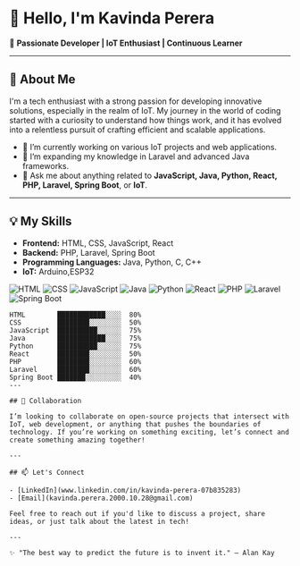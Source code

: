 # 👋 Hello, I'm Kavinda Perera

🚀 **Passionate Developer | IoT Enthusiast | Continuous Learner**

---

## 🌟 About Me

I'm a tech enthusiast with a strong passion for developing innovative solutions, especially in the realm of IoT. My journey in the world of coding started with a curiosity to understand how things work, and it has evolved into a relentless pursuit of crafting efficient and scalable applications.

- 🔭 I’m currently working on various IoT projects and web applications.
- 🌱 I’m expanding my knowledge in Laravel and advanced Java frameworks.
- 💬 Ask me about anything related to **JavaScript, Java, Python, React, PHP, Laravel, Spring Boot**, or **IoT**.

---

## 💡 My Skills

- **Frontend:** HTML, CSS, JavaScript, React
- **Backend:** PHP, Laravel, Spring Boot
- **Programming Languages:** Java, Python, C, C++
- **IoT:** Arduino,ESP32
  
![HTML](https://img.shields.io/badge/HTML-Expert-brightgreen)
![CSS](https://img.shields.io/badge/CSS-Advanced-blue)
![JavaScript](https://img.shields.io/badge/JavaScript-Advanced-blue)
![Java](https://img.shields.io/badge/Java-Expert-brightgreen)
![Python](https://img.shields.io/badge/Python-Advanced-blue)
![React](https://img.shields.io/badge/React-Intermediate-yellow)
![PHP](https://img.shields.io/badge/PHP-Advanced-blue)
![Laravel](https://img.shields.io/badge/Laravel-Advanced-blue)
![Spring Boot](https://img.shields.io/badge/Spring%20Boot-Intermediate-yellow)

```plaintext
HTML        ████████████░░░░  80%
CSS         ████████░░░░░░░░  50%
JavaScript  ██████████░░░░░░  75%
Java        ████████████░░░░  75%
Python      ██████████░░░░░░  75%
React       ████████░░░░░░░░  50%
PHP         ████████░░░░░░░░  60%
Laravel     ████████░░░░░░░░  60%
Spring Boot ███████░░░░░░░░░  40%
---

## 🤝 Collaboration

I’m looking to collaborate on open-source projects that intersect with IoT, web development, or anything that pushes the boundaries of technology. If you’re working on something exciting, let’s connect and create something amazing together!

---

## 📫 Let's Connect

- [LinkedIn](www.linkedin.com/in/kavinda-perera-07b835283)
- [Email](kavinda.perera.2000.10.28@gmail.com)

Feel free to reach out if you'd like to discuss a project, share ideas, or just talk about the latest in tech!

---

✨ "The best way to predict the future is to invent it." — Alan Kay
